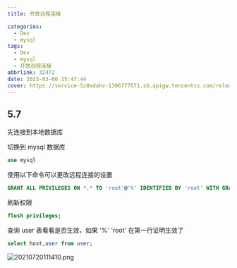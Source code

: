 ```yaml
---
title: 开放远程连接

categories:
  - Dev
  - mysql
tags:
  - Dev
  - mysql
  - 开放远程连接
abbrlink: 32472
date: 2023-03-06 15:47:44
cover: https://service-5z0sdahv-1306777571.sh.apigw.tencentcs.com/release/?uuid=6d6429ea13674efe90c689bb53b6abf3
---
```


## 5.7

先连接到本地数据库

切换到 mysql 数据库

```sql
use mysql
```

使用以下命令可以更改远程连接的设置

```sql
GRANT ALL PRIVILEGES ON *.* TO 'root'@'%' IDENTIFIED BY 'root' WITH GRANT OPTION;
```

刷新权限

```sql
flush privileges;
```

查询 user 表看看是否生效，如果 '%' 'root' 在第一行证明生效了

```sql
select host,user from user;
```

![20210720111410.png](https://s2.loli.net/2023/03/08/mBoDgsRbSeFq8dX.png)